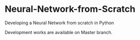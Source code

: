 # Neural-Network-from-Scratch
Developing a Neural Network from scratch in Python

Development works are available on Master branch.
